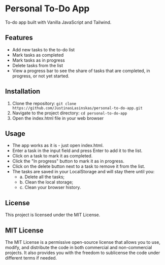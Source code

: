 # Personal To-Do App

To-do app built with Vanilla JavaScript and Tailwind.

## Features

- Add new tasks to the to-do list
- Mark tasks as completed
- Mark tasks as in progress
- Delete tasks from the list
- View a progress bar to see the share of tasks that are completed, in progress, or not yet started.

## Installation

1. Clone the repository: `git clone https://github.com/JustinasLasinskas/personal-to-do-app.git`
2. Navigate to the project directory: `cd personal-to-do-app`
3. Open the index.html file in your web browser

## Usage

- The app works as it is - just open index.html.
- Enter a task in the input field and press Enter to add it to the list.
- Click on a task to mark it as completed.
- Click the "In progress" button to mark it as in progress.
- Click on the delete button next to a task to remove it from the list.
- The tasks are saved in your LocalStorage and will stay there until you:
  - a. Delete all the tasks;
  - b. Clean the local storage;
  - c. Clean your browser history.

## License

This project is licensed under the MIT License.

## MIT License

The MIT License is a permissive open-source license that allows you to use, modify, and distribute the code in both commercial and non-commercial projects. It also provides you with the freedom to sublicense the code under different terms if needed.
